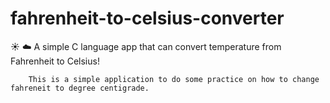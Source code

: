 # fahrenheit-to-celsius-converter
:sunny: :cloud: A simple C language app that can convert temperature from Fahrenheit to Celsius!


        This is a simple application to do some practice on how to change fahreneit to degree centigrade. 
